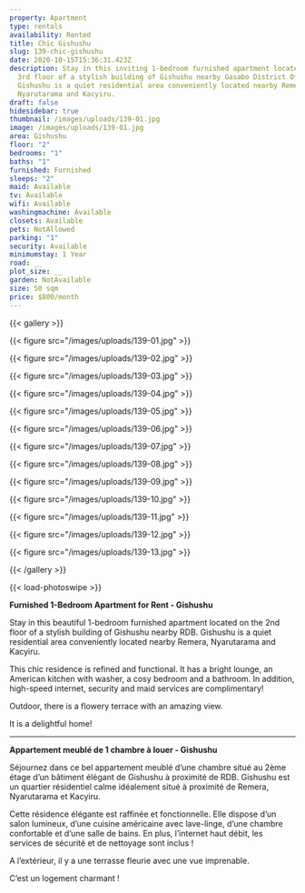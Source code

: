 ```yaml
---
property: Apartment
type: rentals
availability: Rented
title: Chic Gishushu
slug: 139-chic-gishushu
date: 2020-10-15T15:36:31.423Z
description: Stay in this inviting 1-bedroom furnished apartment located on the
  3rd floor of a stylish building of Gishushu nearby Gasabo District Office.
  Gishushu is a quiet residential area conveniently located nearby Remera,
  Nyarutarama and Kacyiru.
draft: false
hidesidebar: true
thumbnail: /images/uploads/139-01.jpg
image: /images/uploads/139-01.jpg
area: Gishushu
floor: "2"
bedrooms: "1"
baths: "1"
furnished: Furnished
sleeps: "2"
maid: Available
tv: Available
wifi: Available
washingmachine: Available
closets: Available
pets: NotAllowed
parking: "1"
security: Available
minimumstay: 1 Year
road: __
plot_size: __
garden: NotAvailable
size: 50 sqm
price: $800/month
---
```

{{< gallery >}}

{{< figure src="/images/uploads/139-01.jpg" >}}

{{< figure src="/images/uploads/139-02.jpg" >}}

{{< figure src="/images/uploads/139-03.jpg" >}}

{{< figure src="/images/uploads/139-04.jpg" >}}

{{< figure src="/images/uploads/139-05.jpg" >}}

{{< figure src="/images/uploads/139-06.jpg" >}}

{{< figure src="/images/uploads/139-07.jpg" >}}

{{< figure src="/images/uploads/139-08.jpg" >}}

{{< figure src="/images/uploads/139-09.jpg" >}}

{{< figure src="/images/uploads/139-10.jpg" >}}

{{< figure src="/images/uploads/139-11.jpg" >}}

{{< figure src="/images/uploads/139-12.jpg" >}}

{{< figure src="/images/uploads/139-13.jpg" >}}

{{< /gallery >}}

{{< load-photoswipe >}}

**Furnished 1-Bedroom Apartment for Rent - Gishushu**

Stay in this beautiful 1-bedroom furnished apartment located on the 2nd floor of a stylish building of Gishushu nearby RDB. Gishushu is a quiet residential area conveniently located nearby Remera, Nyarutarama and Kacyiru.

This chic residence is refined and functional. It has a bright lounge, an American kitchen with washer, a cosy bedroom and a bathroom. In addition, high-speed internet, security and maid services are complimentary!

Outdoor, there is a flowery terrace with an amazing view.

It is a delightful home!

- - -

**Appartement meublé de 1 chambre à louer - Gishushu**

Séjournez dans ce bel appartement meublé d’une chambre situé au 2ème étage d’un bâtiment élégant de Gishushu à proximité de RDB. Gishushu est un quartier résidentiel calme idéalement situé à proximité de Remera, Nyarutarama et Kacyiru.

Cette résidence élégante est raffinée et fonctionnelle. Elle dispose d’un salon lumineux, d’une cuisine américaine avec lave-linge, d’une chambre confortable et d’une salle de bains. En plus, l’internet haut débit, les services de sécurité et de nettoyage sont inclus !

A l’extérieur, il y a une terrasse fleurie avec une vue imprenable.

C’est un logement charmant !